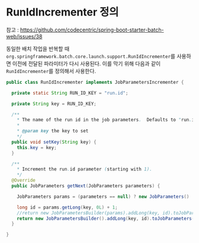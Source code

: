 # RunIdIncrementer 정의

참고 : <https://github.com/codecentric/spring-boot-starter-batch-web/issues/38>

동일한 배치 작업을 반복할 때 `org.springframework.batch.core.launch.support.RunIdIncrementer`를 사용하면 이전에 전달된 파라미터가 다시 사용된다. 이를 막기 위해 다음과 같이 `RunIdIncrementer`를 정의해서 사용한다.

```java
public class RunIdIncrementer implements JobParametersIncrementer {

  private static String RUN_ID_KEY = "run.id";

  private String key = RUN_ID_KEY;

  /**
    * The name of the run id in the job parameters.  Defaults to "run.id".
    *
    * @param key the key to set
    */
  public void setKey(String key) {
    this.key = key;
  }

  /**
    * Increment the run.id parameter (starting with 1).
    */
  @Override
  public JobParameters getNext(JobParameters parameters) {

    JobParameters params = (parameters == null) ? new JobParameters() : parameters;

    long id = params.getLong(key, 0L) + 1;
    //return new JobParametersBuilder(params).addLong(key, id).toJobParameters();
    return new JobParametersBuilder().addLong(key, id).toJobParameters();
  }

}
```